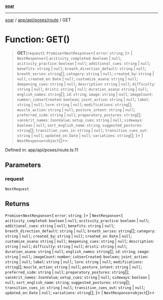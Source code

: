[**soar**](../../../../../README.md)

***

[soar](../../../../../modules.md) / [app/api/poses/route](../README.md) / GET

# Function: GET()

> **GET**(`request`): `Promise`\<`NextResponse`\<\{ `error`: `string`; \}\> \| `NextResponse`\<\{ `acitivity_completed`: `boolean` \| `null`; `acitivity_practice`: `boolean` \| `null`; `additional_cues`: `string` \| `null`; `benefits`: `string` \| `null`; `breath_direction_default`: `string` \| `null`; `breath_series`: `string`[]; `category`: `string` \| `null`; `created_by`: `string` \| `null`; `created_on`: `Date` \| `null`; `customize_asana`: `string` \| `null`; `deepening_cues`: `string` \| `null`; `description`: `string` \| `null`; `difficulty`: `string` \| `null`; `dristi`: `string` \| `null`; `duration_asana`: `string` \| `null`; `english_names`: `string`[]; `id`: `string`; `image`: `string` \| `null`; `imageCount`: `number`; `isUserCreated`: `boolean`; `joint_action`: `string` \| `null`; `label`: `string` \| `null`; `lore`: `string` \| `null`; `modifications`: `string`[]; `muscle_action`: `string` \| `null`; `posture_intent`: `string` \| `null`; `preferred_side`: `string` \| `null`; `preparatory_postures`: `string`[]; `sanskrit_names`: `JsonValue`; `setup_cues`: `string` \| `null`; `sideways`: `boolean` \| `null`; `sort_english_name`: `string`; `suggested_postures`: `string`[]; `transition_cues_in`: `string` \| `null`; `transition_cues_out`: `string` \| `null`; `updated_on`: `Date` \| `null`; `variations`: `string`[]; \}\> \| `NextResponse`\<`object`[]\>\>

Defined in: app/api/poses/route.ts:11

## Parameters

### request

`NextRequest`

## Returns

`Promise`\<`NextResponse`\<\{ `error`: `string`; \}\> \| `NextResponse`\<\{ `acitivity_completed`: `boolean` \| `null`; `acitivity_practice`: `boolean` \| `null`; `additional_cues`: `string` \| `null`; `benefits`: `string` \| `null`; `breath_direction_default`: `string` \| `null`; `breath_series`: `string`[]; `category`: `string` \| `null`; `created_by`: `string` \| `null`; `created_on`: `Date` \| `null`; `customize_asana`: `string` \| `null`; `deepening_cues`: `string` \| `null`; `description`: `string` \| `null`; `difficulty`: `string` \| `null`; `dristi`: `string` \| `null`; `duration_asana`: `string` \| `null`; `english_names`: `string`[]; `id`: `string`; `image`: `string` \| `null`; `imageCount`: `number`; `isUserCreated`: `boolean`; `joint_action`: `string` \| `null`; `label`: `string` \| `null`; `lore`: `string` \| `null`; `modifications`: `string`[]; `muscle_action`: `string` \| `null`; `posture_intent`: `string` \| `null`; `preferred_side`: `string` \| `null`; `preparatory_postures`: `string`[]; `sanskrit_names`: `JsonValue`; `setup_cues`: `string` \| `null`; `sideways`: `boolean` \| `null`; `sort_english_name`: `string`; `suggested_postures`: `string`[]; `transition_cues_in`: `string` \| `null`; `transition_cues_out`: `string` \| `null`; `updated_on`: `Date` \| `null`; `variations`: `string`[]; \}\> \| `NextResponse`\<`object`[]\>\>
